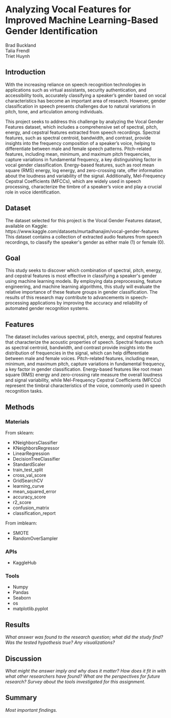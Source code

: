 <h1> Analyzing Vocal Features for Improved Machine Learning-Based Gender Identification </h1>
<p>
Brad Buckland<br>
Talia Frendl<br>
Triet Huynh<br>
</p>

<h2>Introduction</h2>
<p>
With the increasing reliance on speech recognition technologies in applications such as virtual assistants, security authentication, and accessibility tools, accurately classifying a speaker’s gender based on vocal characteristics has become an important area of research. However, gender classification in speech presents challenges due to natural variations in pitch, tone, and articulation among individuals.
</p>
<p>
This project seeks to address this challenge by analyzing the Vocal Gender Features dataset, which includes a comprehensive set of spectral, pitch, energy, and cepstral features extracted from speech recordings. Spectral features, such as spectral centroid, bandwidth, and contrast, provide insights into the frequency composition of a speaker’s voice, helping to differentiate between male and female speech patterns. Pitch-related features, including mean, minimum, and maximum pitch frequencies, capture variations in fundamental frequency, a key distinguishing factor in vocal gender classification. Energy-based features, such as root mean square (RMS) energy, log energy, and zero-crossing rate, offer information about the loudness and variability of the signal. Additionally, Mel-Frequency Cepstral Coefficients (MFCCs), which are widely used in speech processing, characterize the timbre of a speaker’s voice and play a crucial role in voice identification.
</p>

<h2>Dataset</h2>
<p>
The dataset selected for this project is the Vocal Gender Features dataset, available on Kaggle: https://www.kaggle.com/datasets/murtadhanajim/vocal-gender-features
This dataset contains a collection of extracted audio features from speech recordings, to classify the speaker's gender as either male (1) or female (0).
</p>

<h2>Goal</h2>
<p>
This study seeks to discover which combination of spectral, pitch, energy, and cepstral features is most effective in classifying a speaker's gender using machine learning models. By employing data preprocessing, feature engineering, and machine learning algorithms, this study will evaluate the relative importance of these feature groups in gender classification. The results of this research may contribute to advancements in speech-processing applications by improving the accuracy and reliability of automated gender recognition systems.
</p>

<h2>Features</h2>
<p>
The dataset includes various spectral, pitch, energy, and cepstral features that characterize the acoustic properties of speech. Spectral features such as spectral centroid, bandwidth, and contrast provide insights into the distribution of frequencies in the signal, which can help differentiate between male and female voices. Pitch-related features, including mean, minimum, and maximum pitch, capture variations in fundamental frequency, a key factor in gender classification. Energy-based features like root mean square (RMS) energy and zero-crossing rate measure the overall loudness and signal variability, while Mel-Frequency Cepstral Coefficients (MFCCs) represent the timbral characteristics of the voice, commonly used in speech recognition tasks.
</p>

<h2>Methods</h2>
<h3>Materials</h3>
From sklearn:
<ul>
  <li>KNeighborsClassifier</li>
  <li>KNeighborsRegressor</li>
  <li>LinearRegression</li>
  <li>DecisionTreeClassifier</li>
  <li>StandardScaler</li>
   <li>train_test_split</li>
  <li>cross_val_score</li>
  <li>GridSearchCV</li>
  <li>learning_curve</li>
  <li>mean_squared_error</li>
  <li>accuracy_score</li>
  <li>r2_score</li>
  <li>confusion_matrix</li>
  <li>classification_report</li>
</ul>
From imblearn:
<ul>
  <li>SMOTE</li>
  <li>RandomOverSampler</li>
</ul>
<h3>APIs</h3>
<ul>
  <li>KaggleHub</li>
</ul>
<h3>Tools</h3>
<ul>
  <li>Numpy</li>
  <li>Pandas</li>
  <li>Seaborn</li>
  <li>os</li>
  <li>matplotlib.pyplot</li>
</ul>

<h2>Results</h2>
<i>What answer was found to the research question; what did the study find? Was the tested hypothesis true? Any visualizations?</i>

<h2>Discussion</h2>
<i>What might the answer imply and why does it matter? How does it fit in with what other researchers have found? What are the perspectives for future research? Survey about the tools investigated for this assignment.</i>

<h2>Summary</h2>
<i>Most important findings.</i>

